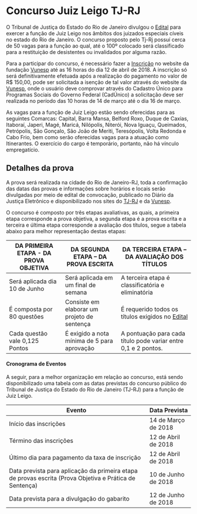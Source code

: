﻿# Concurso Juiz Leigo TJ-RJ 

  

O Tribunal de Justiça do Estado do Rio de Janeiro divulgou o [Edital](https://documento.vunesp.com.br/documento/stream/MzY0Mzk3) para exercer a função de Juiz Leigo nos âmbitos dos juizados especiais cíveis no estado do Rio de Janeiro. O concurso proposto pelo Tj-Rj possuí cerca de 50 vagas para a função ao qual, até o 100º colocado será classificado para a restituição de desistentes ou invalidados por alguma razão.  

  

Para a participar do concurso, é necessário fazer a [Inscrição](https://www.vunesp.com.br/TJRJ1701) no website da fundação [Vunesp](https://www.vunesp.com.br/TJRJ1701) até as 16 horas do dia 12 de abril de 2018. A inscrição só será definitivamente efetuada após a realização do pagamento no valor de R$ 150,00, pode ser solicitada a isenção de tal valor através do website da [Vunesp](https://www.vunesp.com.br/TJRJ1701), onde o usuário deve comprovar através do Cadastro Único para Programas Sociais do Governo Federal (CadÚnico) a solicitação deve ser realizada no período das 10 horas de 14 de março até o dia 16 de março. 

  

As vagas para a função de Juiz Leigo estão sendo oferecidas para as seguintes Comarcas: Capital, Barra Mansa, Belford Roxo, Duque de Caxias, Itaboraí, Japeri, Magé, Maricá, Nilópolis, Niterói, Nova Iguaçu, Queimados, Petrópolis, São Gonçalo, São João de Meriti, Teresópolis, Volta Redonda e Cabo Frio, bem como serão oferecidas vagas para a atuação como Itinerantes. O exercício do cargo é temporário, portanto, não há vínculo empregatício. 

  

## Detalhes da prova  

  

A prova será realizada na cidade do Rio de Janeiro-RJ, toda a confirmação das datas das provas e informações sobre horários e locais serão divulgadas por meio de edital de convocação, publicado no Diário da Justiça Eletrônico e disponibilizado nos sites do [TJ-RJ](www.tjrj.jus.bt) e da [Vunesp](https://www.vunesp.com.br/TJRJ1701). 

  

O concurso é composto por três etapas avaliativas, as quais, a primeira etapa corresponde a prova objetiva, a segunda etapa é a prova escrita e a terceira e última etapa corresponde a avaliação dos títulos, segue a tabela abaixo para melhor representação destas etapas: 

  

| DA PRIMEIRA ETAPA - DA PROVA OBJETIVA | DA SEGUNDA ETAPA – DA PROVA ESCRITA         | DA TERCEIRA ETAPA – DA AVALIAÇÃO DOS TÍTULOS                                                                 | 
|---------------------------------------|---------------------------------------------|--------------------------------------------------------------------------------------------------------------| 
| Será aplicada dia 10 de Junho         | Será aplicada em um final de semana         | A terceira etapa é classificatória e eliminatória                                                            | 
| É composta por 80 questões            | Consiste em elaborar um projeto de sentença | É requerido todos os títulos exigidos no [Edital](https://documento.vunesp.com.br/documento/stream/MzY0Mzk3) | 
| Cada questão vale 0,125 Pontos        | É exigido a nota mínima de 5 para aprovação | A pontuação para cada título pode variar entre 0,1 e 2 pontos.                                               | 
  

  

#### Cronograma de Eventos 

  

A seguir, para a melhor organização em relação ao concurso, está sendo disponibilizado uma tabela com as datas previstas do concurso público do Tribunal de Justiça do Estado do Rio de Janeiro (TJ-RJ) para a função de Juiz Leigo. 

  

| Evento                                                                                                  | Data Prevista       | 
|---------------------------------------------------------------------------------------------------------|---------------------| 
| Início das inscrições                                                                                   | 14 de Março de 2018 | 
| Término das inscrições                                                                                  | 12 de Abril de 2018 | 
| Último dia para pagamento da taxa de inscrição                                                          | 12 de Abril de 2018 | 
| Data prevista para aplicação da primeira etapa de provas escrita (Prova Objetiva e Prática de Sentença) | 10 de Junho de 2018 | 
| Data prevista para a divulgação do gabarito                                                             | 12 de Junho de 2018 | 

 
